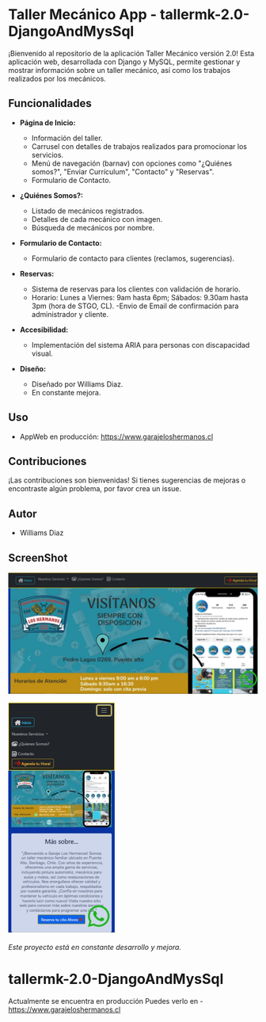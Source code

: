 # Taller Mecánico App - tallermk-2.0-DjangoAndMysSql

¡Bienvenido al repositorio de la aplicación Taller Mecánico versión 2.0! Esta aplicación web, desarrollada con Django y MySQL, permite gestionar y mostrar información sobre un taller mecánico, así como los trabajos realizados por los mecánicos.

## Funcionalidades

- **Página de Inicio:**
  - Información del taller.
  - Carrusel con detalles de trabajos realizados para promocionar los servicios.
  - Menú de navegación (barnav) con opciones como "¿Quiénes somos?", "Enviar Currículum", "Contacto" y "Reservas".
  - Formulario de Contacto.

- **¿Quiénes Somos?:**
  - Listado de mecánicos registrados.
  - Detalles de cada mecánico con imagen.
  - Búsqueda de mecánicos por nombre.

- **Formulario de Contacto:**
  - Formulario de contacto para clientes (reclamos, sugerencias).

- **Reservas:**
  - Sistema de reservas para los clientes con validación de horario.
  - Horario: Lunes a Viernes: 9am hasta 6pm; Sábados: 9.30am hasta 3pm (hora de STGO, CL).
  -Envio de Email de confirmación para administrador y cliente.

- **Accesibilidad:**
  - Implementación del sistema ARIA para personas con discapacidad visual.

- **Diseño:**
  - Diseñado por Williams Diaz.
  - En constante mejora.

## Uso
- AppWeb en producción: https://www.garajeloshermanos.cl

## Contribuciones

¡Las contribuciones son bienvenidas! Si tienes sugerencias de mejoras o encontraste algún problema, por favor crea un issue.

## Autor

- Williams Diaz

## ScreenShot

![Captura de pantalla completa](images/ss_fulls.jpg)

![Captura de pantalla responsive en iPhone 14](images/ss_responsive_iphone14.jpg)





*Este proyecto está en constante desarrollo y mejora.*


# tallermk-2.0-DjangoAndMysSql
Actualmente se encuentra en producción
Puedes verlo en - https://www.garajeloshermanos.cl
